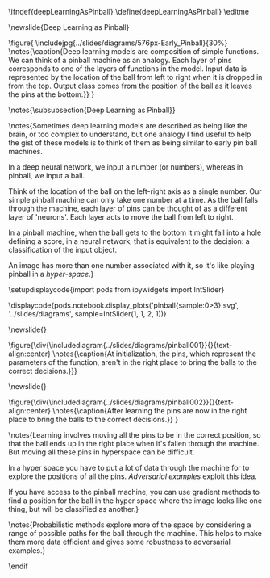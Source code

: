\ifndef{deepLearningAsPinball}
\define{deepLearningAsPinball}
\editme

\newslide{Deep Learning as Pinball}

\figure{
\includejpg{../slides/diagrams/576px-Early_Pinball}{30%}
\notes{\caption{Deep learning models are composition of simple functions. We can think of a pinball machine as an analogy. Each layer of pins corresponds to one of the layers of functions in the model. Input data is represented by the location of the ball from left to right when it is dropped in from the top. Output class comes from the position of the ball as it leaves the pins at the bottom.}}
}

\notes{\subsubsection{Deep Learning as Pinball}}

\notes{Sometimes deep learning models are described as being like the brain, or too complex to understand, but one analogy I find useful to help the gist of these models is to think of them as being similar to early pin ball machines. 

In a deep neural network, we input a number (or numbers), whereas in pinball, we input a ball. 

Think of the location of the ball on the left-right axis as a single number. Our simple pinball machine can only take one number at a time. As the ball falls through the machine, each layer of pins can be thought of as a different layer of 'neurons'. Each layer acts to move the ball from left to right. 

In a pinball machine, when the ball gets to the bottom it might fall into a hole defining a score, in a neural network, that is equivalent to the decision: a classification of the input object. 

An image has more than one number associated with it, so it's like playing pinball in a *hyper-space*.}

\setupdisplaycode{import pods
from ipywidgets import IntSlider}


\displaycode{pods.notebook.display_plots('pinball{sample:0>3}.svg', 
                            '../slides/diagrams',
							sample=IntSlider(1, 1, 2, 1))}

\newslide{}

\figure{\div{\includediagram{../slides/diagrams/pinball001}}{}{text-align:center}
\notes{\caption{At initialization, the pins, which represent the parameters of the function,  aren't in the right place to bring the balls to the correct decisions.}}}

\newslide{}

\figure{\div{\includediagram{../slides/diagrams/pinball002}}{}{text-align:center}
\notes{\caption{After learning the pins are now in the right place to bring the balls to the correct decisions.}}
}

\notes{Learning involves moving all the pins to be in the correct position, so that the ball ends up in the right place when it's fallen through the machine. But moving all these pins in hyperspace can be difficult. 

In a hyper space you have to put a lot of data through the machine for to explore the positions of all the pins. *Adversarial examples* exploit this idea. 

If you have access to the pinball machine, you can use gradient methods to find a position for the ball in the hyper space where the image looks like one thing, but will be classified as another.}

\notes{Probabilistic methods explore more of the space by considering a range of possible paths for the ball through the machine. This helps to make them more data efficient and gives some robustness to adversarial examples.}

\endif
